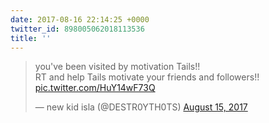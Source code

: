 ```yaml
---
date: 2017-08-16 22:14:25 +0000
twitter_id: 898005062018113536
title: ''
---
```


<blockquote class="twitter-tweet"><p lang="en" dir="ltr">you&#39;ve been visited by motivation Tails!!<br>RT and help Tails motivate your friends and followers!! <a href="https://t.co/HuY14wF73Q">pic.twitter.com/HuY14wF73Q</a></p>&mdash; new kid isla (@DESTR0YTH0TS) <a href="https://twitter.com/DESTR0YTH0TS/status/897569438324719616?ref_src=twsrc%5Etfw">August 15, 2017</a></blockquote>
<script async src="https://platform.twitter.com/widgets.js" charset="utf-8"></script>
